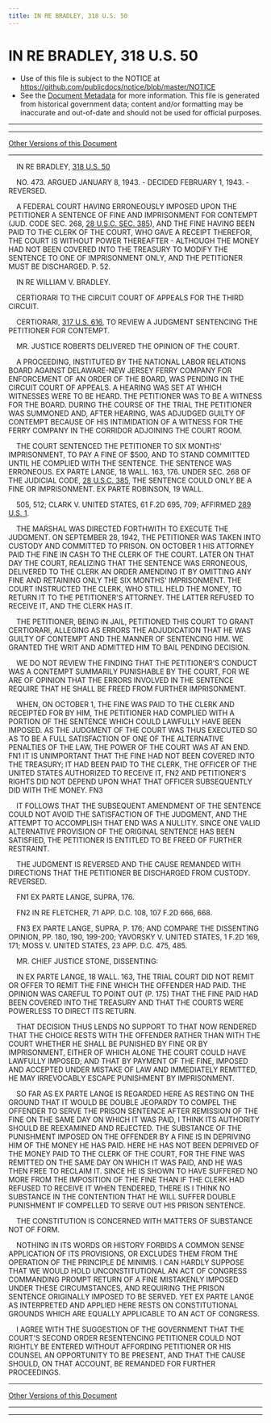 ```yaml
---
title: IN RE BRADLEY, 318 U.S. 50
---
```


# IN RE BRADLEY, 318 U.S. 50

* Use of this file is subject to the NOTICE at https://github.com/publicdocs/notice/blob/master/NOTICE
* See the [Document Metadata](../../../index.md) for more information.
  This file is generated from historical government data; content and/or formatting may be inaccurate and out-of-date and should not be used for official purposes.

----------
----------

[Other Versions of this Document](https://publicdocs.github.io/go/links?ns=uslm-x&ref=%2Fus%2Fcourts%2Fscotus%2FusReporter%2F318%2F50)

----------

    IN RE BRADLEY, [318 U.S. 50][/us/courts/scotus/usReporter/318/50]

    NO. 473.  ARGUED JANUARY 8, 1943.  - DECIDED FEBRUARY 1, 1943.  - REVERSED.

    A FEDERAL COURT HAVING ERRONEOUSLY IMPOSED UPON THE PETITIONER A SENTENCE OF FINE AND IMPRISONMENT FOR CONTEMPT (JUD.  CODE SEC. 268, [28 U.S.C. SEC. 385][/us/usc/t28/s385]), AND THE FINE HAVING BEEN PAID TO THE CLERK OF THE COURT, WHO GAVE A RECEIPT THEREFOR, THE COURT IS WITHOUT POWER THEREAFTER - ALTHOUGH THE MONEY HAD NOT BEEN COVERED INTO THE TREASURY TO MODIFY THE SENTENCE TO ONE OF IMPRISONMENT ONLY, AND THE PETITIONER MUST BE DISCHARGED.  P. 52.

    IN RE WILLIAM V. BRADLEY.

    CERTIORARI TO THE CIRCUIT COURT OF APPEALS FOR THE THIRD CIRCUIT.

    CERTIORARI, [317 U.S. 616][/us/courts/scotus/usReporter/317/616], TO REVIEW A JUDGMENT SENTENCING THE PETITIONER FOR CONTEMPT.

    MR. JUSTICE ROBERTS DELIVERED THE OPINION OF THE COURT.

    A PROCEEDING, INSTITUTED BY THE NATIONAL LABOR RELATIONS BOARD AGAINST DELAWARE-NEW JERSEY FERRY COMPANY FOR ENFORCEMENT OF AN ORDER OF THE BOARD, WAS PENDING IN THE CIRCUIT COURT OF APPEALS.  A HEARING WAS SET AT WHICH WITNESSES WERE TO BE HEARD.  THE PETITIONER WAS TO BE A WITNESS FOR THE BOARD.  DURING THE COURSE OF THE TRIAL THE PETITIONER WAS SUMMONED AND, AFTER HEARING, WAS ADJUDGED GUILTY OF CONTEMPT BECAUSE OF HIS INTIMIDATION OF A WITNESS FOR THE FERRY COMPANY IN THE CORRIDOR ADJOINING THE COURT ROOM.

    THE COURT SENTENCED THE PETITIONER TO SIX MONTHS' IMPRISONMENT, TO PAY A FINE OF $500, AND TO STAND COMMITTED UNTIL HE COMPLIED WITH THE SENTENCE.  THE SENTENCE WAS ERRONEOUS.  EX PARTE LANGE, 18 WALL.  163, 176.  UNDER SEC. 268 OF THE JUDICIAL CODE, [28 U.S.C. 385][/us/usc/t28/s385], THE SENTENCE COULD ONLY BE A FINE OR IMPRISONMENT.  EX PARTE ROBINSON, 19 WALL.

    505, 512; CLARK V. UNITED STATES, 61 F.2D 695, 709; AFFIRMED [289 U.S. 1][/us/courts/scotus/usReporter/289/1].

    THE MARSHAL WAS DIRECTED FORTHWITH TO EXECUTE THE JUDGMENT.  ON SEPTEMBER 28, 1942, THE PETITIONER WAS TAKEN INTO CUSTODY AND COMMITTED TO PRISON.  ON OCTOBER 1 HIS ATTORNEY PAID THE FINE IN CASH TO THE CLERK OF THE COURT.  LATER ON THAT DAY THE COURT, REALIZING THAT THE SENTENCE WAS ERRONEOUS, DELIVERED TO THE CLERK AN ORDER AMENDING IT BY OMITTING ANY FINE AND RETAINING ONLY THE SIX MONTHS' IMPRISONMENT.  THE COURT INSTRUCTED THE CLERK, WHO STILL HELD THE MONEY, TO RETURN IT TO THE PETITIONER'S ATTORNEY.  THE LATTER REFUSED TO RECEIVE IT, AND THE CLERK HAS IT.

    THE PETITIONER, BEING IN JAIL, PETITIONED THIS COURT TO GRANT CERTIORARI, ALLEGING AS ERRORS THE ADJUDICATION THAT HE WAS GUILTY OF CONTEMPT AND THE MANNER OF SENTENCING HIM.  WE GRANTED THE WRIT AND ADMITTED HIM TO BAIL PENDING DECISION.

    WE DO NOT REVIEW THE FINDING THAT THE PETITIONER'S CONDUCT WAS A CONTEMPT SUMMARILY PUNISHABLE BY THE COURT, FOR WE ARE OF OPINION THAT THE ERRORS INVOLVED IN THE SENTENCE REQUIRE THAT HE SHALL BE FREED FROM FURTHER IMPRISONMENT.

    WHEN, ON OCTOBER 1, THE FINE WAS PAID TO THE CLERK AND RECEIPTED FOR BY HIM, THE PETITIONER HAD COMPLIED WITH A PORTION OF THE SENTENCE WHICH COULD LAWFULLY HAVE BEEN IMPOSED.  AS THE JUDGMENT OF THE COURT WAS THUS EXECUTED SO AS TO BE A FULL SATISFACTION OF ONE OF THE ALTERNATIVE PENALTIES OF THE LAW, THE POWER OF THE COURT WAS AT AN END.  FN1  IT IS UNIMPORTANT THAT THE FINE HAD NOT BEEN COVERED INTO THE TREASURY; IT HAD BEEN PAID TO THE CLERK, THE OFFICER OF THE UNITED STATES AUTHORIZED TO RECEIVE IT,  FN2  AND PETITIONER'S RIGHTS DID NOT DEPEND UPON WHAT THAT OFFICER SUBSEQUENTLY DID WITH THE MONEY.  FN3

    IT FOLLOWS THAT THE SUBSEQUENT AMENDMENT OF THE SENTENCE COULD NOT AVOID THE SATISFACTION OF THE JUDGMENT, AND THE ATTEMPT TO ACCOMPLISH THAT END WAS A NULLITY.  SINCE ONE VALID ALTERNATIVE PROVISION OF THE ORIGINAL SENTENCE HAS BEEN SATISFIED, THE PETITIONER IS ENTITLED TO BE FREED OF FURTHER RESTRAINT.

    THE JUDGMENT IS REVERSED AND THE CAUSE REMANDED WITH DIRECTIONS THAT THE PETITIONER BE DISCHARGED FROM CUSTODY.  REVERSED.

    FN1  EX PARTE LANGE, SUPRA, 176.

    FN2  IN RE FLETCHER, 71 APP. D.C. 108, 107 F.2D 666, 668.

    FN3  EX PARTE LANGE, SUPRA, P. 176; AND COMPARE THE DISSENTING OPINION, PP. 180, 190, 199-200; YAVORSKY V. UNITED STATES, 1 F.2D 169, 171; MOSS V. UNITED STATES, 23 APP. D.C. 475, 485.

    MR. CHIEF JUSTICE STONE, DISSENTING:

    IN EX PARTE LANGE, 18 WALL.  163, THE TRIAL COURT DID NOT REMIT OR OFFER TO REMIT THE FINE WHICH THE OFFENDER HAD PAID.  THE OPINION WAS CAREFUL TO POINT OUT (P. 175) THAT THE FINE PAID HAD BEEN COVERED INTO THE TREASURY AND THAT THE COURTS WERE POWERLESS TO DIRECT ITS RETURN.

    THAT DECISION THUS LENDS NO SUPPORT TO THAT NOW RENDERED THAT THE CHOICE RESTS WITH THE OFFENDER RATHER THAN WITH THE COURT WHETHER HE SHALL BE PUNISHED BY FINE OR BY IMPRISONMENT, EITHER OF WHICH ALONE THE COURT COULD HAVE LAWFULLY IMPOSED; AND THAT BY PAYMENT OF THE FINE, IMPOSED AND ACCEPTED UNDER MISTAKE OF LAW AND IMMEDIATELY REMITTED, HE MAY IRREVOCABLY ESCAPE PUNISHMENT BY IMPRISONMENT.

    SO FAR AS EX PARTE LANGE IS REGARDED HERE AS RESTING ON THE GROUND THAT IT WOULD BE DOUBLE JEOPARDY TO COMPEL THE OFFENDER TO SERVE THE PRISON SENTENCE AFTER REMISSION OF THE FINE ON THE SAME DAY ON WHICH IT WAS PAID, I THINK ITS AUTHORITY SHOULD BE REEXAMINED AND REJECTED.  THE SUBSTANCE OF THE PUNISHMENT IMPOSED ON THE OFFENDER BY A FINE IS IN DEPRIVING HIM OF THE MONEY HE HAS PAID.  HERE HE HAS NOT BEEN DEPRIVED OF THE MONEY PAID TO THE CLERK OF THE COURT, FOR THE FINE WAS REMITTED ON THE SAME DAY ON WHICH IT WAS PAID, AND HE WAS THEN FREE TO RECLAIM IT.  SINCE HE IS SHOWN TO HAVE SUFFERED NO MORE FROM THE IMPOSITION OF THE FINE THAN IF THE CLERK HAD REFUSED TO RECEIVE IT WHEN TENDERED, THERE IS I THINK NO SUBSTANCE IN THE CONTENTION THAT HE WILL SUFFER DOUBLE PUNISHMENT IF COMPELLED TO SERVE OUT HIS PRISON SENTENCE.

    THE CONSTITUTION IS CONCERNED WITH MATTERS OF SUBSTANCE NOT OF FORM.

    NOTHING IN ITS WORDS OR HISTORY FORBIDS A COMMON SENSE APPLICATION OF ITS PROVISIONS, OR EXCLUDES THEM FROM THE OPERATION OF THE PRINCIPLE DE MINIMIS.  I CAN HARDLY SUPPOSE THAT WE WOULD HOLD UNCONSTITUTIONAL AN ACT OF CONGRESS COMMANDING PROMPT RETURN OF A FINE MISTAKENLY IMPOSED UNDER THESE CIRCUMSTANCES, AND REQUIRING THE PRISON SENTENCE ORIGINALLY IMPOSED TO BE SERVED.  YET EX PARTE LANGE AS INTERPRETED AND APPLIED HERE RESTS ON CONSTITUTIONAL GROUNDS WHICH ARE EQUALLY APPLICABLE TO AN ACT OF CONGRESS.

    I AGREE WITH THE SUGGESTION OF THE GOVERNMENT THAT THE COURT'S SECOND ORDER RESENTENCING PETITIONER COULD NOT RIGHTLY BE ENTERED WITHOUT AFFORDING PETITIONER OR HIS COUNSEL AN OPPORTUNITY TO BE PRESENT, AND THAT THE CAUSE SHOULD, ON THAT ACCOUNT, BE REMANDED FOR FURTHER PROCEEDINGS.

----------

[Other Versions of this Document](https://publicdocs.github.io/go/links?ns=uslm-x&ref=%2Fus%2Fcourts%2Fscotus%2FusReporter%2F318%2F50)

----------
----------

[/us/courts/scotus/usReporter/318/50]: https://publicdocs.github.io/go/links?ns=uslm-x&ref=%2Fus%2Fcourts%2Fscotus%2FusReporter%2F318%2F50
[/us/usc/t28/s385]: https://publicdocs.github.io/go/links?ns=uslm&ref=%2Fus%2Fusc%2Ft28%2Fs385
[/us/courts/scotus/usReporter/317/616]: https://publicdocs.github.io/go/links?ns=uslm-x&ref=%2Fus%2Fcourts%2Fscotus%2FusReporter%2F317%2F616
[/us/usc/t28/s385]: https://publicdocs.github.io/go/links?ns=uslm&ref=%2Fus%2Fusc%2Ft28%2Fs385
[/us/courts/scotus/usReporter/289/1]: https://publicdocs.github.io/go/links?ns=uslm-x&ref=%2Fus%2Fcourts%2Fscotus%2FusReporter%2F289%2F1


